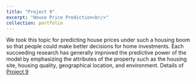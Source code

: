 ```yaml
---
title: "Project 9"
excerpt: "House Price Prediction<br/>"
collection: portfolio
---
```


We took this topic for predicting house prices under such a housing boom so that people could make better decisions for home investments. Each succeeding research has generally improved the predictive power of the model by emphasizing the attributes of the property such as the housing site, housing quality, geographical location, and environment.
Details of [Project 9](https://github.com/rohvalder/Project-Portfolio/tree/gh-pages/Project%207)
